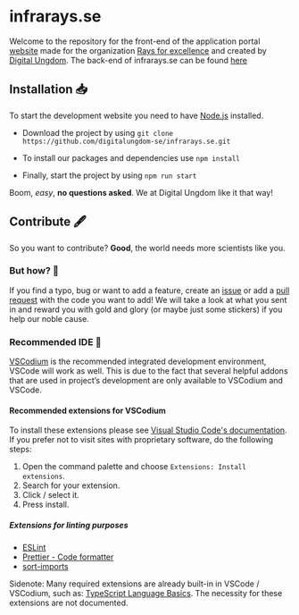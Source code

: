 # infrarays.se 

Welcome to the repository for the front-end of the application portal [website](https://ansok.raysforexcellence.se/) made for the organization [Rays for excellence](raysforexcellence.se) and created by [Digital Ungdom](www.digitalungdom.se). The back-end of infrarays.se can be found [here](https://github.com/digitalungdom-se/infrarays-api)

## Installation 📥

To start the development website you need to have [Node.js](https://nodejs.org/en/download/) installed.

- Download the project by using `git clone https://github.com/digitalungdom-se/infrarays.se.git`

- To install our packages and dependencies use `npm install`

- Finally, start the project by using `npm run start`

Boom, _easy_, **no questions asked**. We at Digital Ungdom like it that way!

## Contribute 🖋️

So you want to contribute? **Good**, the world needs more scientists like you.

### But how? 🤔

If you find a typo, bug or want to add a feature, create an [issue](https://github.com/digitalungdom-se/infrarays.se/issues) or add a [pull request](https://github.com/digitalungdom-se/infrarays.se/pulls) with the code you want to add! We will take a look at what you sent in and reward you with gold and glory (or maybe just some stickers) if you help our noble cause.

### Recommended IDE 💾

[VSCodium](https://vscodium.com/) is the recommended integrated development environment, VSCode will work as well. This is due to the fact that several helpful addons that are used in project’s development are only available to VSCodium and VSCode.

#### Recommended extensions for VSCodium

To install these extensions please see [Visual Studio Code's documentation](https://code.visualstudio.com/docs/introvideos/extend). If you prefer not to visit sites with proprietary software, do the following steps:

1. Open the command palette and choose `Extensions: Install extensions`.
2. Search for your extension.
3. Click / select it.
4. Press install.

##### Extensions for linting purposes

- [ESLint](https://open-vsx.org/extension/dbaeumer/vscode-eslint)
- [Prettier - Code formatter](https://open-vsx.org/extension/esbenp/prettier-vscode)
- [sort-imports](https://github.com/amatiasq/vsc-sort-imports)

Sidenote: Many required extensions are already built-in in VSCode / VSCodium, such as: [TypeScript Language Basics](https://open-vsx.org/extension/vscode/typescript). The necessity for these extensions are not documented.
